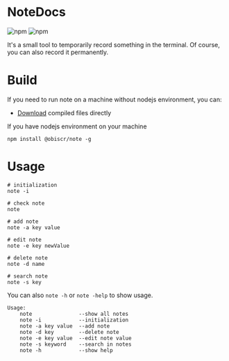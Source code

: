 # NoteDocs

![npm](https://img.shields.io/npm/v/@obiscr/note) ![npm](https://img.shields.io/npm/dt/@obiscr/note)

It's a small tool to temporarily record something in the terminal.
Of course, you can also record it permanently.

# Build

If you need to run note on a machine without nodejs environment, you can:

+ [Download]() compiled files directly

If you have nodejs environment on your machine

```
npm install @obiscr/note -g
```

# Usage

```
# initialization
note -i

# check note
note

# add note
note -a key value

# edit note
note -e key newValue

# delete note
note -d name

# search note
note -s key
```

You can also `note -h` or `note -help` to show usage.

```
Usage: 
    note               --show all notes
    note -i            --initialization
    note -a key value  --add note
    note -d key        --delete note
    note -e key value  --edit note value
    note -s keyword    --search in notes
    note -h            --show help
```
